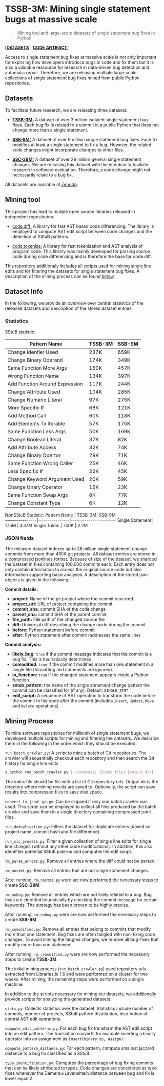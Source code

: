 # TSSB-3M: Mining single statement bugs at massive scale
> Mining tool and large-scale datasets of single statement bug fixes in Python

[[**DATASETS**](#datasets) | [**CODE ARTIFACT**](https://doi.org/10.5281/zenodo.5898547)]

Access to single statement bug fixes at massive scale is not only important for exploring how developers introduce bugs in code and fix them but it is also
a valuable ressource for research in data-driven
bug detection and automatic repair. Therefore, we are releasing multiple large-scale collections of single statement bug fixes mined from public Python repositories.

## Datasets
To facilitate future research, we are releasing three
datasets:
* [**TSSB-3M:**](https://tssb3m.s3.eu-west-1.amazonaws.com/tssb_data_3M.zip) A dataset of over 3 million isolated single statement bug fixes. Each bug fix is related to a commit in a public Python that does not change more 
than a single statement.

* [**SSB-9M:**](https://tssb3m.s3.eu-west-1.amazonaws.com/ssb_data_9M.zip) A dataset of over 9 million single statement bug fixes. Each fix modifies at least a single statement to fix a bug. However, the related code changes might incorporate changes to other files.

* [**SSC-28M:**](https://tssb3m.s3.eu-west-1.amazonaws.com/ssc_data_28M.zip) A dataset of over 28 million general single statement changes. We are releasing this dataset with the intention to faciliate research in software evoluation. Therefore, a code change might not necessarily relate to a bug fix.

All datasets are available at [Zenodo](https://doi.org/10.5281/zenodo.5845439).

## Mining tool
This project has lead to muliple open source libraries released in indepedent repositories:

* [code.diff:](https://github.com/cedricrupb/code_diff) A library for fast AST based code differencing. The library is employed to compute
AST edit script between code changes and the detection
of SStuB patterns.

* [code.tokenize:](https://github.com/cedricrupb/code_tokenize) A library for fast tokenization and AST analysis of program code. This library was mainly developed for parsing source code during code differencing and is therefore the base for code.diff.

This repository additionaly includes all scripts used for mining single line edits and for filtering the datasets for single statement bug fixes. A description of the mining process can be found [below](#Mining-Process).


## Dataset Info
In the following, we provide an overview over central
statistics of the released datasets and description of the stored
dataset entries.

### Statistics

SStuB statistic:

Pattern Name	|	TSSB-3M|	SSB-9M     
----------------|----------------|-----------------------
| Change Idenfier Used  	|   237K	|      659K      	
| Change Binary Operand  	|   174K	|      349K      
| Same Function More Args 	|   150K	|      457K   
| Wrong Function Name    	|   134K	|      397K
| Add Function Around Expression 	|   117K	|      244K 
| Change Attribute Used 	|   104K	|      285K      
| Change Numeric Literal 	|   97K	|      275K 
| More Specific If  	|   68K	|      121K
| Add Method Call  	|   60K	|      118K          	
| Add Elements To Iterable  	|   57K	|      175K
| Same Function Less Args 	|   50K	|      169K     
| Change Boolean Literal  	|   37K	|      82K
| Add Attribute Access  	|   32K	|      74K
| Change Binary Opertor  	|   29K	|      71K
| Same Function Wrong Caller  	|   25K	|      46K
| Less Specific If   	|   22K	|      45K
| Change Keyword Argument Used  	|   20K	|      59K
| Change Unary Operator 	|   15K	|      23K
| Same Function Swap Args 	|   8K	|      77K
| Change Constant Type	|   6K	|      12K                   
  

NonSStuB Statistic:
Pattern Name	|	TSSB-3M|	SSB-9M     
----------------|----------------|-----------------------
Single Statement|   1.15M      | 3.37M
Single Token    |   740K       | 2.2M

### JSON fields
The released dataset indexes up to 28 million single statement change commits from more than 460K git projects. All dataset entries are stored in a compressed [jsonlines](https://jsonlines.org) format. Because of size of the dataset, we sharded the dataset in files containing 100.000 commits each. Each entry does not only contain information to access the original source code but also information supporting basic analyses. A description of the stored json objects is given in the following:

**Commit details:**
- **project:** Name of the git project where the commit occurred.
- **project_url:** URL of project containing the commit
- **commit_sha:** commit SHA of the code change
- **parent_sha:** commit SHA of the parent commit
- **file_path:** File path of the changed source file
- **diff:** Universal diff describing the change made during the commit
- **before:** Python statement before commit
- **after:** Python statement after commit (addresses the same line)

**Commit analysis:**
- **likely_bug:** `true` if the commit message indicates that the commit is a bug fix. This is heuristically determined.
- **comodified:** `true` if the commit modifies more than one statement in a single file (formatting and comments are ignored).
- **in_function:** `true` if the changed statement appears inside a Python function
- **sstub_pattern:** the name of the single statement change pattern the commit can be classified for (if any). Default: `SINGLE_STMT`
- **edit_script:** A sequence of AST operation to transform the code before the commit to the code after the commit (includes `Insert`, `Update`, `Move` and `Delete` operations).


## Mining Process
To mine software repositories for millionth of single
statement bugs, we developed multiple scripts for mining and filtering the datasets. We describe them in the following in the order which they should be executed:

`run_batch_crawler.py`: A script to mine a batch of Git repositories. The crawler will sequentially checkout each repository and then search the Git history for single line edits
```bash
$ python run_batch_crawler.py [--compress] [index_file] [output_dir]
```
The index file should be file with a list of Git repository urls. Output dir is the directory where mining results are saved to. Optionally, the script can save results into compressed files to save disk space.

`convert_to_jsonl_gz.py`: Can be skipped if only one batch crawler was used. This script can be employed to collect all files produced by the batch crawler and save them in a single directory containing compressed jsonl files.

`run_deduplication.py`: Filters the dataset for duplicate entries (based on project name, commit hash and file difference).

`run_slc_process.py`: Filter a given collection
of single line edits for single line changes (without any other code modifications). In addition, this also identifies potential SStuB paterns
and computes the edit script.

`rm_parse_errors.py`: Remove all entries where the diff could not be parsed.

`rm_nostmt.py`: Remove all entries that are not single
statement changes.

After running, `rm_nostmt.py` were are now performed the necessary steps to create **SSC-28M**.

`rm_nobug.py`: Remove all entries which are not likely
related to a bug. Bug fixes are identifed heuristically by checking the commit message for certain keywords. The strategy has been proven to be highly precise.

After running, `rm_nobug.py` were are now performed the necessary steps to create **SSB-9M**.

`rm_comodified.py`: Remove all entries that belong
to commits that modify more than one statement. Bug fixes are often tangled with non-fixing code changes. To avoid mining the tangled changes, we remove all bug-fixes that modifiy more than one statement.

After running, `rm_comodified.py` were are now performed the necessary steps to create **TSSB-3M**.

The initial mining process (`run_batch_crawler.py`) used repository urls extracted from Libraries.io 1.6 and were performed on a cluster for two weeks. After mining, the remaining steps were performed on a single machine.

In addition to the scripts necessary for mining our datasets, we additionally provide scripts for analyzing the generated datasets:

`stats.py`: Collects statistics over the dataset. Statistics include number of commits, number of projects, SStuB pattern distribution, distribution of central AST edit operations.

`compute_edit_patterns.py`: For each bug fix transform
the AST edit script into an edit pattern. The translation converts for example inserting a binary operator into an assignment as `Insert(binary_op, assign)`.

`compute_pattern_distance.py`: For each pattern, compute smallest jaccard distance to a bug fix classified as a SStuB.

`typo_identification.py`: Computes the percentage
of bug fixing commits that can be likely attributed to typos. Code changes are considered as typo fixes whenever the Damerau-Levenshtein distance between bug and fix is lower equal 2.





